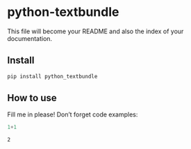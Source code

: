 python-textbundle
================

<!-- WARNING: THIS FILE WAS AUTOGENERATED! DO NOT EDIT! -->

This file will become your README and also the index of your
documentation.

## Install

``` sh
pip install python_textbundle
```

## How to use

Fill me in please! Don’t forget code examples:

``` python
1+1
```

    2
